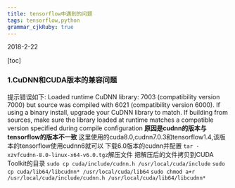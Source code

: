 ```yaml
---
title: tensorflow中遇到的问题 
tags: tensorflow,python
grammar_cjkRuby: true
---
```

2018-2-22

[toc]

### **1.CuDNN和CUDA版本的兼容问题** 
提示错误如下:
Loaded runtime CuDNN library: 7003 (compatibility version 7000) but source was compiled with 6021 (compatibility version 6000).  If using a binary install, upgrade your CuDNN library to match.  If building from sources, make sure the library loaded at runtime matches a compatible version specified during compile configuration
**原因是cudnn的版本与tensorflow的版本不一致**
这里使用的cuda8.0,cudnn7.0.3和tensorflow1.4,该版本的tensorflow使用cudnn6就可以
下载6.0版本的cudnn并配置
`tar -xzvfcudnn-8.0-linux-x64-v6.0.tgz`解压文件
把解压后的文件拷贝到CUDA Toolkit的目录
`sudo cp cuda/include/cudnn.h /usr/local/cuda/include`
`sudo cp cuda/lib64/libcudnn* /usr/local/cuda/lib64`
`sudo chmod a+r /usr/local/cuda/include/cudnn.h /usr/local/cuda/lib64/libcudnn*`